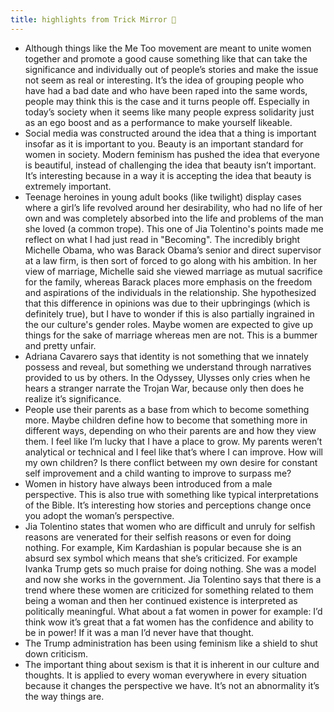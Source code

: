 ```yaml
---
title: highlights from Trick Mirror 🌱
---
```


- Although things like the Me Too movement are meant to unite women together and promote a good cause something like that can take the significance and individually out of people’s stories and make the issue not seem as real or interesting. It’s the idea of grouping people who have had a bad date and who have been raped into the same words, people may think this is the case and it turns people off. Especially in today’s society when it seems like many people express solidarity just as an ego boost and as a performance to make yourself likeable.
- Social media was constructed around the idea that a thing is important insofar as it is important to you.
Beauty is an important standard for women in society. Modern feminism has pushed the idea that everyone is beautiful, instead of challenging the idea that beauty isn’t important. It’s interesting because in a way it is accepting the idea that beauty is extremely important.
- Teenage heroines in young adult books (like twilight) display cases where a girl’s life revolved around her desirability, who had no life of her own and was completely absorbed into the life and problems of the man she loved (a common trope). This one of Jia Tolentino's points made me reflect on what I had just read in "Becoming". The incredibly bright Michelle Obama, who was Barack Obama’s senior and direct supervisor at a law firm, is then sort of forced to go along with his ambition. In her view of marriage, Michelle said she viewed marriage as mutual sacrifice for the family, whereas Barack places more emphasis on the freedom and aspirations of the individuals in the relationship. She hypothesized that this difference in opinions was due to their upbringings (which is definitely true), but I have to wonder if this is also partially ingrained in the our culture's gender roles. Maybe women are expected to give up things for the sake of marriage whereas men are not. This is a bummer and pretty unfair.
- Adriana Cavarero says that identity is not something that we innately possess and reveal, but something we understand through narratives provided to us by others. In the Odyssey, Ulysses only cries when he hears a stranger narrate the Trojan War, because only then does he realize it’s significance.
- People use their parents as a base from which to become something more. Maybe children define how to become that something more in different ways, depending on who their parents are and how they view them. I feel like I’m lucky that I have a place to grow. My parents weren’t analytical or technical and I feel like that’s where I can improve. How will my own children? Is there conflict between my own desire for constant self improvement and a child wanting to improve to surpass me?
- Women in history have always been introduced from a male perspective. This is also true with something like typical interpretations of the Bible. It’s interesting how stories and perceptions change once you adopt the woman’s perspective.
- Jia Tolentino states that women who are difficult and unruly for selfish reasons are venerated for their selfish reasons or even for doing nothing. For example, Kim Kardashian is popular because she is an absurd sex symbol which means that she’s criticized. For example Ivanka Trump gets so much praise for doing nothing. She was a model and now she works in the government. Jia Tolentino says that there is a trend where these women are criticized for something related to them being a woman and then her continued existence is interpreted as politically meaningful. What about a fat women in power for example: I’d think wow it’s great that a fat women has the confidence and ability to be in power! If it was a man I’d never have that thought.
- The Trump administration has been using feminism like a shield to shut down criticism.
- The important thing about sexism is that it is inherent in our culture and thoughts. It is applied to every woman everywhere in every situation because it changes the perspective we have. It’s not an abnormality it’s the way things are.